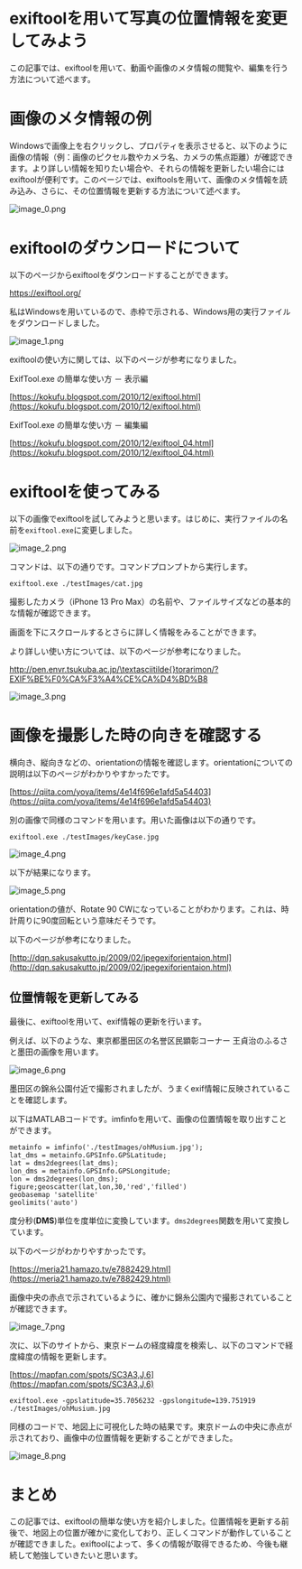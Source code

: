 # exiftoolを用いて写真の位置情報を変更してみよう

この記事では、exiftoolを用いて、動画や画像のメタ情報の閲覧や、編集を行う方法について述べます。

# 画像のメタ情報の例

Windowsで画像上を右クリックし、プロパティを表示させると、以下のように画像の情報（例：画像のピクセル数やカメラ名、カメラの焦点距離）が確認できます。より詳しい情報を知りたい場合や、それらの情報を更新したい場合にはexiftoolが便利です。このページでは、exiftoolsを用いて、画像のメタ情報を読み込み、さらに、その位置情報を更新する方法について述べます。

![image_0.png](README_images/image_0.png)

# exiftoolのダウンロードについて

以下のページからexiftoolをダウンロードすることができます。

https://exiftool.org/

私はWindowsを用いているので、赤枠で示される、Windows用の実行ファイルをダウンロードしました。

![image_1.png](README_images/image_1.png)

exiftoolの使い方に関しては、以下のページが参考になりました。

ExifTool.exe の簡単な使い方 － 表示編

[https://kokufu.blogspot.com/2010/12/exiftool.html](https://kokufu.blogspot.com/2010/12/exiftool.html)

ExifTool.exe の簡単な使い方 － 編集編

[https://kokufu.blogspot.com/2010/12/exiftool_04.html](https://kokufu.blogspot.com/2010/12/exiftool_04.html)

# exiftoolを使ってみる

以下の画像でexiftoolを試してみようと思います。はじめに、実行ファイルの名前を`exiftool.exe`に変更しました。

![image_2.png](README_images/image_2.png)

コマンドは、以下の通りです。コマンドプロンプトから実行します。

```matlab:Code
exiftool.exe ./testImages/cat.jpg
```

撮影したカメラ（iPhone 13 Pro Max）の名前や、ファイルサイズなどの基本的な情報が確認できます。

画面を下にスクロールするとさらに詳しく情報をみることができます。

より詳しい使い方については、以下のページが参考になりました。

http://pen.envr.tsukuba.ac.jp/\textasciitilde{}torarimon/?EXIF%BE%F0%CA%F3%A4%CE%CA%D4%BD%B8

![image_3.png](README_images/image_3.png)

# 画像を撮影した時の向きを確認する

横向き、縦向きなどの、orientationの情報を確認します。orientationについての説明は以下のページがわかりやすかったです。

[https://qiita.com/yoya/items/4e14f696e1afd5a54403](https://qiita.com/yoya/items/4e14f696e1afd5a54403)

別の画像で同様のコマンドを用います。用いた画像は以下の通りです。

```matlab:Code
exiftool.exe ./testImages/keyCase.jpg
```

![image_4.png](README_images/image_4.png)

以下が結果になります。

![image_5.png](README_images/image_5.png)

orientationの値が、Rotate 90 CWになっていることがわかります。これは、時計周りに90度回転という意味だそうです。

以下のページが参考になりました。

[http://dqn.sakusakutto.jp/2009/02/jpegexiforientaion.html](http://dqn.sakusakutto.jp/2009/02/jpegexiforientaion.html)

  
## 位置情報を更新してみる

最後に、exiftoolを用いて、exif情報の更新を行います。

例えば、以下のような、東京都墨田区の名誉区民顕彰コーナー 王貞治のふるさと墨田の画像を用います。

![image_6.png](README_images/image_6.png)

墨田区の錦糸公園付近で撮影されましたが、うまくexif情報に反映されていることを確認します。

以下はMATLABコードです。imfinfoを用いて、画像の位置情報を取り出すことができます。

```matlab:Code
metainfo = imfinfo('./testImages/ohMusium.jpg');
lat_dms = metainfo.GPSInfo.GPSLatitude;
lat = dms2degrees(lat_dms);
lon_dms = metainfo.GPSInfo.GPSLongitude;
lon = dms2degrees(lon_dms);
figure;geoscatter(lat,lon,30,'red','filled')
geobasemap 'satellite'
geolimits('auto')
```

度分秒(**DMS**)単位を度単位に変換しています。`dms2degrees`関数を用いて変換しています。

以下のページがわかりやすかったです。

[https://meria21.hamazo.tv/e7882429.html](https://meria21.hamazo.tv/e7882429.html)

画像中央の赤点で示されているように、確かに錦糸公園内で撮影されていることが確認できます。

![image_7.png](README_images/image_7.png)

次に、以下のサイトから、東京ドームの経度緯度を検索し、以下のコマンドで経度緯度の情報を更新します。

[https://mapfan.com/spots/SC3A3,J,6](https://mapfan.com/spots/SC3A3,J,6)

```matlab:Code
exiftool.exe -gpslatitude=35.7056232 -gpslongitude=139.751919 ./testImages/ohMusium.jpg
```

同様のコードで、地図上に可視化した時の結果です。東京ドームの中央に赤点が示されており、画像中の位置情報を更新することができました。

![image_8.png](README_images/image_8.png)
# まとめ

この記事では、exiftoolの簡単な使い方を紹介しました。位置情報を更新する前後で、地図上の位置が確かに変化しており、正しくコマンドが動作していることが確認できました。exiftoolによって、多くの情報が取得できるため、今後も継続して勉強していきたいと思います。
